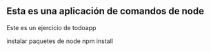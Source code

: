## Esta es una aplicación de comandos de node

Este es un ejercicio de todoapp

instalar paquetes de node
npm install